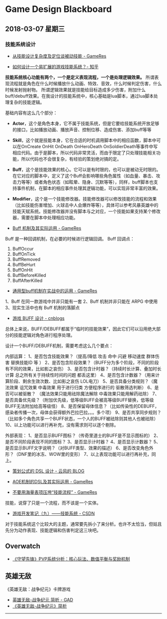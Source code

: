 # Game Design Blackboard

## 2018-03-07 星期三

### 技能系统设计

* [从技能设计复杂度及定位谈被动技能 - GameRes](http://bbs.gameres.com/thread_328718_1_1.html)

* [如何设计一个易扩展的游戏技能系统？- 知乎](https://www.zhihu.com/question/29545727)

**技能系统核心功能有两个，一个是定义表现流程，一个是处理逻辑效果。**
所谓表现流程就是角色在什么时候播放什么动画、特效、音效，什么时候判定伤害，什么时候发射抛射物。
所谓逻辑效果就是技能给目标造成多少伤害，附加什么buff/debuff效果。在我设计的技能系统中，核心基础是lua脚本，通过lua脚本处理复杂的技能逻辑。

基础内容有这么几个部分：

* **Actor**，这个是角色本身，它不属于技能系统，但是它要给技能系统开放足够的接口，比如播放动画、播放声音、控制位移、造成伤害、添加buff等等
* **Skill**，这个就是技能本身，它在合适的时机调用脚本中的相应函数，脚本中可以在OnCreate  OnHit  OnDeath  OnHeroDeath  OnSoldierDeath等事件中写相应代码。由于是脚本，所以代码非常灵活，而由于限定了只处理技能相关功能，所以代码也不会很复杂，有经验的策划绝对搞的定。
* **Buff**，这个是技能效果的核心。它可以是有时限的，也可以是被动无时限的。在它对应的脚本中，定义了这个Buff会影响哪些角色属性（如血量、暴击、攻击力等等）或者角色状态（如眩晕、隐身、沉默等等），同样，buff脚本也支持事件机制，在脚本的相应事件处理其逻辑功能，可以实现非常丰富的效果。
* **Modifier**，这个是一个技能修改器。技能修改器可以修改技能的流程和效果（比如技能伤害增加、火球击中人会爆炸等等），具体可以参考风暴英雄中的技能天赋系统。技能修改器并没有脚本与之对应，一个技能如果支持某个修改器，需要在脚本中处理相应功能。

* [Buff 机制及其实际运用 - GameRes](http://bbs.gameres.com/forum.php?mod=viewthread&tid=215027)

Buff 是一种回调机制，在必要的时候进行逻辑回调。
Buff 回调点：

1. BuffOccur
2. BuffOnTick
3. BuffRemoved
4. BuffBeHurt
5. BuffOnHit
6. BuffBeforeKilled
7. BuffAfterKilled

* [通用型buff机制在实战中的运用 - GameRes](http://bbs.gameres.com/thread_454153.html)

1、Buff 在同一款游戏中并非只能有一套
2、Buff 机制并非只能在 ARPG 中使用
3、现实生活中也有 Buff 机制的落脚点

* [游戏 BUFF 设计 - cnblogs](http://www.cnblogs.com/damowang/p/5799967.html)

总体上来说，BUFF/DEBUFF都属于“临时的技能效果”，因此它们可以沿用绝大部分的技能逻辑对角色进行程序处理。

设计一个BUFF/DEBUFF机制，需要考虑这么几个要点：

内部运算：
1、是否包含技能效果？（提高/降低 攻击 命中 闪避 移动速度  群体伤害 替换技能ID 等 ）
2、是否包含阶段效果？（BUFF分为多个阶段，不同的阶段有不同的效果，比如影之哀伤）
3、是否包含计时器？（持续时长计算、叠加时长计算 总之所有关于持续性时间的问题 都丢这里）
4、是否包含计数器？（用来计算阶段、剩余生效次数、比如影之哀伤 LOL电刀）
5、是否具备分类规则？（魔法效果 诅咒效果 中毒效果 用于进行归类 方便程序进行的 驱散筛选判断）
6、是否可以被驱散？ （魔法效果只能用祛除魔法解除 中毒效果只能用解药祛除）
7、是否具备优先级？（附加优先级，低等级BUFF会被高等级BUFF替换，低等级BUFF无法附加给高等级怪）
8、是否保留母体信息？（比如传染性的DEBUFF，感染者传播一次，母体会获得额外巴拉巴拉。。。多个项）
9、是否共享同步规则？（比如多个角色共享一个BUFF状态，一个人的BUFF被祛除则其他人也被祛除）
10、以上功能可以进行再补充，没有需求则可以逐个剔除。

外部表现：
1、是否显示BUFF图标？（传奇里道士的BUFF是不显示图标的）
2、是否不同阶段表现不同的图标？
3、是否显示计时器？
4、是否显示计数器？
5、是否显示BUFF文字说明？（对BUFF类型、效果的描述）
6、是否改变角色外形？（DNF里的冰冻、WOW里的变形）
7、以上表现功能可以进行再补充，同上。

* [策划公式的 DSL 设计 - 云风的 BLOG](https://blog.codingnow.com/2012/01/dev_note_8.html)
* [AOE机制的DSL及其实际运用 - GameRes](http://bbs.gameres.com/forum.php?mod=viewthread&tid=225054)

* [不要用海量表项压垮“技能流程” - GameRes](http://bbs.gameres.com/thread_229210_1_1.html)

技能，说穿了只是一个流程，而不该是一个实体。

* [游戏开发笔记（九）——技能系统 - CSDN](http://blog.csdn.net/mooke/article/details/9771545)

对于技能系统这个比较大的主题，通常要先拆小了来分析。也许不太恰当，但姑且先分为动作表现、技能逻辑和伤害判定这三块吧。

## Overwatch

* [《守望先锋》PVP系统分析：核心玩法、数值平衡与奖励机制](http://www.gameres.com/666145.html)

## 英雄无敌

《英雄无敌：战争纪元》卡牌游戏

* [英雄无敌-战争纪元 简析 - GAD](http://gad.qq.com/article/detail/38169#)
* [《英雄无敌-战争纪元》简析](http://bbs.gameres.com/thread_788641_1_1.html)

-------


